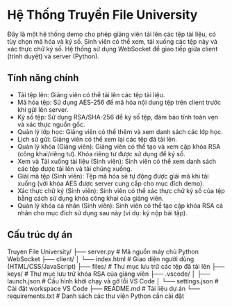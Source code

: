 # Hệ Thống Truyền File University 

Đây là một hệ thống demo cho phép giảng viên tải lên các tệp tài liệu, có tùy chọn mã hóa và ký số. Sinh viên có thể xem, tải xuống các tệp này và xác thực chữ ký số. Hệ thống sử dụng WebSocket để giao tiếp giữa client (trình duyệt) và server (Python).

## Tính năng chính

* Tải tệp lên: Giảng viên có thể tải lên các tệp tài liệu.
* Mã hóa tệp: Sử dụng AES-256 để mã hóa nội dung tệp trên client trước khi gửi lên server.
* Ký số tệp: Sử dụng RSA/SHA-256 để ký số tệp, đảm bảo tính toàn vẹn và xác thực nguồn gốc.
* Quản lý lớp học: Giảng viên có thể thêm và xem danh sách các lớp học.
* Lịch sử gửi: Giảng viên có thể xem lại các tệp đã tải lên.
* Quản lý khóa (Giảng viên): Giảng viên có thể tạo và xem cặp khóa RSA (công khai/riêng tư). Khóa riêng tư được sử dụng để ký số.
* Xem và Tải xuống tài liệu (Sinh viên): Sinh viên có thể xem danh sách các tệp được tải lên và tải chúng xuống.
* Giải mã tệp (Sinh viên): Tệp mã hóa sẽ tự động được giải mã khi tải xuống (với khóa AES được server cung cấp cho mục đích demo).
* Xác thực chữ ký (Sinh viên): Sinh viên có thể xác thực chữ ký số của tệp bằng cách sử dụng khóa công khai của giảng viên.
* Quản lý khóa cá nhân (Sinh viên): Sinh viên có thể tạo cặp khóa RSA cá nhân cho mục đích sử dụng sau này (ví dụ: ký nộp bài tập).



## Cấu trúc dự án

Truyen File University/
├── server.py             # Mã nguồn máy chủ Python WebSocket
├── client/
│   └── index.html        # Giao diện người dùng (HTML/CSS/JavaScript)
├── files/                # Thư mục lưu trữ các tệp đã tải lên
├── keys/                 # Thư mục lưu trữ khóa RSA của giảng viên
├── .vscode/
│   ├── launch.json       # Cấu hình khởi chạy và gỡ lỗi VS Code
│   └── settings.json     # Cài đặt workspace VS Code
├── README.md             # Tài liệu dự án
└── requirements.txt      # Danh sách các thư viện Python cần cài đặt

